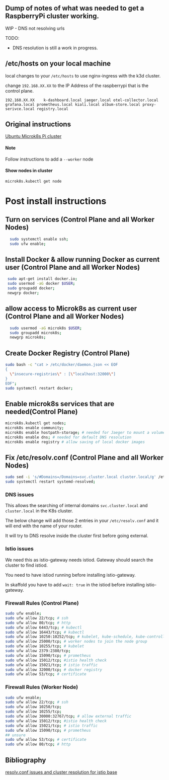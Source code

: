 
## Dump of notes of what was needed to get a RaspberryPi cluster working. 

WIP - DNS not resolving urls 

TODO: 
* DNS resolution is still a work in progress.

## /etc/hosts on your local machine

local changes to your `/etc/hosts` to use nginx-ingress with the k3d cluster.

change `192.168.XX.XX` to the IP Address of the raspberrypi that is the control plane.

```192.168.XX.XX	k-dashboard.local jaeger.local otel-collector.local grafana.local prometheus.local kiali.local album-store.local proxy-serivce.local registry.local```


## Original instructions
[Ubuntu Microk8s Pi cluster](https://ubuntu.com/tutorials/how-to-kubernetes-cluster-on-raspberry-pi#1-overview)

#### Note
Follow instructions to add a `--worker` node

#### Show nodes in cluster
`microk8s.kubectl get node`


# Post install instructions

## Turn on services (Control Plane and all Worker Nodes)

```bash
  sudo systemctl enable ssh;
  sudo ufw enable;
 ```

## Install Docker & allow running Docker as current user (Control Plane and all Worker Nodes)
 ```bash
  sudo apt-get install docker.io;
  sudo usermod -aG docker $USER;
  sudo groupadd docker;
  newgrp docker;
```

## allow access to Microk8s as current user (Control Plane and all Worker Nodes)
```bash
  sudo usermod -aG microk8s $USER;
  sudo groupadd microk8s;
  newgrp microk8s;
```

## Create Docker Registry (Control Plane) 

```bash
sudo bash -c "cat > /etc/docker/daemon.json << EOF 
{
  \"insecure-registries\" : [\"localhost:32000\"]
}
EOF";
sudo systemctl restart docker;
```

## Enable microk8s services that are needed(Control Plane)

```bash
microk8s.kubectl get nodes;
microk8s enable community;
microk8s enable hostpath-storage; # needed for Jaeger to mount a volume
microk8s enable dns; # needed for default DNS resolution
microk8s enable registry # allow saving of local docker images 

 ```

## Fix /etc/resolv.conf (Control Plane and all Worker Nodes)

```bash
sudo sed -i 's/#Domains=/Domains=svc.cluster.local cluster.local/g' /etc/systemd/resolved.conf;
sudo systemctl restart systemd-resolved;
```

### DNS issues

This allows the searching of internal domains `svc.cluster.local` and `cluster.local` in the K8s cluster.

The below change will add those 2 entries in your `/etc/resolv.conf` and it will end with the name of your router.

It will try to DNS resolve inside the cluster first before going external.

### Istio issues
We need this as istio-gateway needs istiod. Gateway should search the cluster to find istiod.

You need to have istiod running before installing istio-gateway.

In skaffold you have to add `wait: true` in the istiod before installing istio-gateway.

### Firewall Rules (Control Plane)

```bash
sudo ufw enable;
sudo ufw allow 22/tcp; # ssh
sudo ufw allow 80/tcp; # http
sudo ufw allow 6443/tcp; # kubectl
sudo ufw allow 16443/tcp; # kubectl
sudo ufw allow 10250:10252/tcp; # kubelet, kube-schedule, kube-controller 
sudo ufw allow 25000/tcp; # worker nodes to join the node group
sudo ufw allow 10255/tcp; # kubelet
sudo ufw allow 2379:2380/tcp; 
sudo ufw allow 15090/tcp; # prometheus
sudo ufw allow 15012/tcp; #istio health check
sudo ufw allow 15021/tcp; # istio traffic
sudo ufw allow 32000/tcp; # docker registry
sudo ufw allow 53/tcp; # certificate
```

### Firewall Rules (Worker Node)

```bash
sudo ufw enable;
sudo ufw allow 22/tcp; # ssh
sudo ufw allow 10250/tcp;
sudo ufw allow 10255/tcp;
sudo ufw allow 30000:32767/tcp; # allow external traffic
sudo ufw allow 15012/tcp; #istio health check
sudo ufw allow 15021/tcp; # istio traffic
sudo ufw allow 15090/tcp; # prometheus
## unsure
sudo ufw allow 53/tcp; # certificate
sudo ufw allow 80/tcp; # http
```


## Bibliography

[resolv.conf issues and cluster resolution for istio base](https://rtfm.co.ua/en/kubernetes-load-testing-and-high-load-tuning-problems-and-solutions/#php_network_getaddresses_getaddrinfo_failed_%D0%B8_DNS)